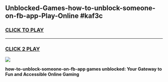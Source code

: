 
## Unblocked-Games-how-to-unblock-someone-on-fb-app-Play-Online #kaf3c
<h3>
<a href="https://news.freeplayer.one?title=how-to-unblock-someone-on-fb-app&ref=3">CLICK TO PLAY</a></h3>
<hr>

<h3>
<a href="https://news.freeplayer.one?title=how-to-unblock-someone-on-fb-app&ref=3">CLICK 2 PLAY</a>
  
</h3>

<a href="https://news.freeplayer.one?title=how-to-unblock-someone-on-fb-app&ref=3"><img src="https://clearcache.store/games.png"></a>


**how-to-unblock-someone-on-fb-app games unblocked: Your Gateway to Fun and Accessible Online Gaming**
